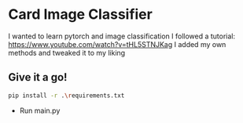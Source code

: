 # Card Image Classifier
I wanted to learn pytorch and image classification
I followed a tutorial: https://www.youtube.com/watch?v=tHL5STNJKag
I added my own methods and tweaked it to my liking

## Give it a go!
```bash
pip install -r .\requirements.txt
```
* Run main.py
